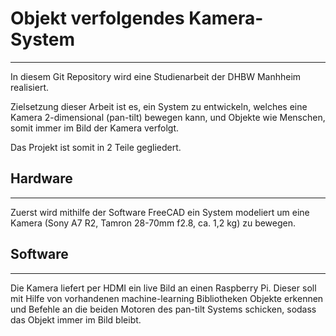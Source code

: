 # Objekt verfolgendes Kamera-System
---------------------------------

In diesem Git Repository wird eine Studienarbeit der DHBW Manhheim realisiert.

Zielsetzung dieser Arbeit ist es, ein System zu entwickeln, welches eine Kamera 2-dimensional (pan-tilt) bewegen kann, 
und Objekte wie Menschen, somit immer im Bild der Kamera verfolgt.


Das Projekt ist somit in 2 Teile gegliedert.


## Hardware
________
Zuerst wird mithilfe der Software FreeCAD ein System modeliert um eine Kamera (Sony A7 R2, Tamron 28-70mm f2.8, ca. 1,2 kg) zu bewegen.






## Software
________
Die Kamera liefert per HDMI ein live Bild an einen Raspberry Pi. Dieser soll mit Hilfe von vorhandenen machine-learning Bibliotheken Objekte erkennen und Befehle an die beiden Motoren des pan-tilt Systems schicken, sodass das Objekt immer im Bild bleibt.

